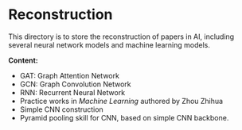 # Reconstruction

This directory is to store the reconstruction of papers in AI, including several neural network models and machine learning models.

**Content:**

- GAT: Graph Attention Network
- GCN: Graph Convolution Network
- RNN: Recurrent Neural Network
- Practice works in *Machine Learning* authored by Zhou Zhihua
- Simple CNN construction
- Pyramid pooling skill for CNN, based on simple CNN backbone.
